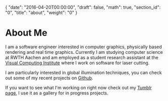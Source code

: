 {
  "date": "2016-04-20T00:00:00",
  "draft": false,
  "math": true,
  "section_id": "0",
  "title": "about",
  "weight": "0"
}

# About Me
I am a software engineer interested in computer graphics, physically based rendering and real time graphics.
Currently I am studying computer science at RWTH Aachen and am employed as a student research assistant at the [Visual Computing Institute](//graphics.rwth-aachen.de) where I work on software for laser cutting.

I am particularly interested in global illumination techniques, you can check out some of my recent projects on [Github](//github.com/daseyb).

If you want to see what I'm working on right now check out my [Tumblr page](//daseyb.tumblr.com), I use it as a gallery for in progress projects.
